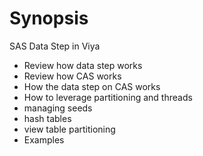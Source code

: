 # Synopsis
SAS Data Step in Viya
* Review how data step works
* Review how CAS works
* How the data step on CAS works
* How to leverage partitioning and threads
* managing seeds
* hash tables
* view table partitioning
* Examples
